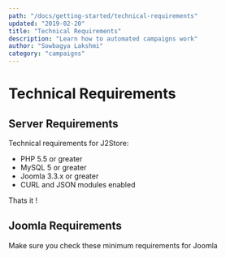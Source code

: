 ```yaml
---
path: "/docs/getting-started/technical-requirements"
updated: "2019-02-20"
title: "Technical Requirements"
description: "Learn how to automated campaigns work"
author: "Sowbagya Lakshmi"
category: "campaigns"
---
```

# Technical Requirements

## Server Requirements
Technical requirements for J2Store:

* PHP 5.5 or greater
* MySQL 5 or greater
* Joomla 3.3.x or greater
* CURL and JSON modules enabled

Thats it !

## Joomla Requirements

Make sure you check these <link-text url=”[https://docs.joomla.org/Technical_requirements](https://docs.joomla.org/Technical_requirements)” target=”_blank” rel=”noopener”>minimum requirements for Joomla</link-text>